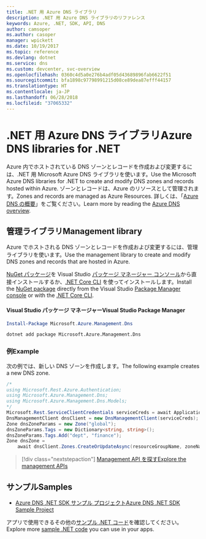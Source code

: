 ```yaml
---
title: .NET 用 Azure DNS ライブラリ
description: .NET 用 Azure DNS ライブラリのリファレンス
keywords: Azure, .NET, SDK, API, DNS
author: camsoper
ms.author: casoper
manager: wpickett
ms.date: 10/19/2017
ms.topic: reference
ms.devlang: dotnet
ms.service: dns
ms.custom: devcenter, svc-overview
ms.openlocfilehash: 0360c4d5a0e276b4adf05d43689896fab6622f51
ms.sourcegitcommit: bfa1898c97798991215d08ce89dea87efff44157
ms.translationtype: HT
ms.contentlocale: ja-JP
ms.lasthandoff: 06/28/2018
ms.locfileid: "37065332"
---
```

# <a name="azure-dns-libraries-for-net"></a><span data-ttu-id="2ddec-104">.NET 用 Azure DNS ライブラリ</span><span class="sxs-lookup"><span data-stu-id="2ddec-104">Azure DNS libraries for .NET</span></span>

<span data-ttu-id="2ddec-105">Azure 内でホストされている DNS ゾーンとレコードを作成および変更するには、.NET 用 Microsoft Azure DNS ライブラリを使います。</span><span class="sxs-lookup"><span data-stu-id="2ddec-105">Use the Microsoft Azure DNS libraries for .NET to create and modify DNS zones and records hosted within Azure.</span></span> <span data-ttu-id="2ddec-106">ゾーンとレコードは、Azure のリソースとして管理されます。</span><span class="sxs-lookup"><span data-stu-id="2ddec-106">Zones and records are managed as Azure Resources.</span></span> <span data-ttu-id="2ddec-107">詳しくは、「[Azure DNS の概要](/azure/dns/dns-overview)」をご覧ください。</span><span class="sxs-lookup"><span data-stu-id="2ddec-107">Learn more by reading the [Azure DNS overview](/azure/dns/dns-overview).</span></span>

## <a name="management-library"></a><span data-ttu-id="2ddec-108">管理ライブラリ</span><span class="sxs-lookup"><span data-stu-id="2ddec-108">Management library</span></span>

<span data-ttu-id="2ddec-109">Azure でホストされる DNS ゾーンとレコードを作成および変更するには、管理ライブラリを使います。</span><span class="sxs-lookup"><span data-stu-id="2ddec-109">Use the management library to create and modify DNS zones and records that are hosted in Azure.</span></span>

<span data-ttu-id="2ddec-110">[NuGet パッケージ](https://www.nuget.org/packages/Microsoft.Azure.Management.Dns)を Visual Studio [パッケージ マネージャー コンソール][PackageManager]から直接インストールするか、[.NET Core CLI][DotNetCLI] を使ってインストールします。</span><span class="sxs-lookup"><span data-stu-id="2ddec-110">Install the [NuGet package](https://www.nuget.org/packages/Microsoft.Azure.Management.Dns) directly from the Visual Studio [Package Manager console][PackageManager] or with the [.NET Core CLI][DotNetCLI].</span></span>

#### <a name="visual-studio-package-manager"></a><span data-ttu-id="2ddec-111">Visual Studio パッケージ マネージャー</span><span class="sxs-lookup"><span data-stu-id="2ddec-111">Visual Studio Package Manager</span></span>

```powershell
Install-Package Microsoft.Azure.Management.Dns
```

```bash
dotnet add package Microsoft.Azure.Management.Dns
```

### <a name="example"></a><span data-ttu-id="2ddec-112">例</span><span class="sxs-lookup"><span data-stu-id="2ddec-112">Example</span></span>

<span data-ttu-id="2ddec-113">次の例では、新しい DNS ゾーンを作成します。</span><span class="sxs-lookup"><span data-stu-id="2ddec-113">The following example creates a new DNS zone.</span></span>

```csharp
/*
using Microsoft.Rest.Azure.Authentication;
using Microsoft.Azure.Management.Dns;
using Microsoft.Azure.Management.Dns.Models;
*/
Microsoft.Rest.ServiceClientCredentials serviceCreds = await ApplicationTokenProvider.LoginSilentAsync(tenantId, clientId, secret);
DnsManagementClient dnsClient = new DnsManagementClient(serviceCreds);            
Zone dnsZoneParams = new Zone("global");
dnsZoneParams.Tags = new Dictionary<string, string>();
dnsZoneParams.Tags.Add("dept", "finance");
Zone dnsZone =
    await dnsClient.Zones.CreateOrUpdateAsync(resourceGroupName, zoneName, dnsZoneParams, null, "*");
```

> [!div class="nextstepaction"]
> [<span data-ttu-id="2ddec-114">Management API を探す</span><span class="sxs-lookup"><span data-stu-id="2ddec-114">Explore the management APIs</span></span>](/dotnet/api/overview/azure/dns/management)

## <a name="samples"></a><span data-ttu-id="2ddec-115">サンプル</span><span class="sxs-lookup"><span data-stu-id="2ddec-115">Samples</span></span>

* [<span data-ttu-id="2ddec-116">Azure DNS .NET SDK サンプル プロジェクト</span><span class="sxs-lookup"><span data-stu-id="2ddec-116">Azure DNS .NET SDK Sample Project</span></span>](https://www.microsoft.com/download/details.aspx?id=47268)

<span data-ttu-id="2ddec-117">アプリで使用できるその他の[サンプル .NET コード](https://azure.microsoft.com/resources/samples/?platform=dotnet)を確認してください。</span><span class="sxs-lookup"><span data-stu-id="2ddec-117">Explore more [sample .NET code](https://azure.microsoft.com/resources/samples/?platform=dotnet) you can use in your apps.</span></span>

[PackageManager]: https://docs.microsoft.com/nuget/tools/package-manager-console
[DotNetCLI]: https://docs.microsoft.com/dotnet/core/tools/dotnet-add-package
